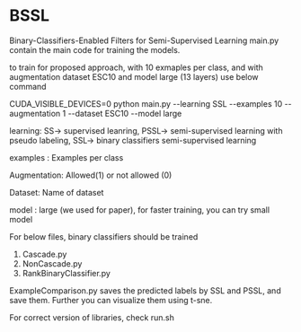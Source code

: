 # BSSL
Binary-Classifiers-Enabled Filters for Semi-Supervised Learning
main.py contain the main code for training the models. 

to train for proposed approach, with 10 exmaples per class, and with augmentation dataset ESC10  and model large (13 layers)
use below command

CUDA_VISIBLE_DEVICES=0 python main.py --learning SSL --examples 10 --augmentation 1 --dataset ESC10 --model large

learning: SS-> supervised leanring, PSSL-> semi-supervised learning with pseudo labeling, SSL-> binary classifiers semi-supervised learning 

examples : Examples per class 

Augmentation: Allowed(1) or not allowed (0)

Dataset: Name of dataset 

model : large (we used for paper), for faster training, you can try small model 


For below files, binary classifiers should be trained 

1. Cascade.py 
2. NonCascade.py
3. RankBinaryClassifier.py


ExampleComparison.py saves the predicted labels by SSL and PSSL, and save them. Further you can visualize them using t-sne. 

For correct version of libraries, check run.sh 
